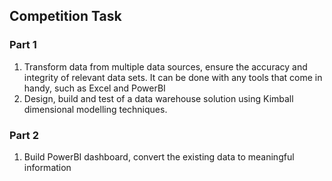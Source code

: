 ## Competition Task

### Part 1

1. Transform data from multiple data sources, ensure the accuracy and integrity of
   relevant data sets. It
   can be done with any tools that come in handy, such as Excel and PowerBI
2. Design, build and test of a data warehouse solution using Kimball
   dimensional modelling techniques.

### Part 2

1. Build PowerBI dashboard, convert the existing data to meaningful information
